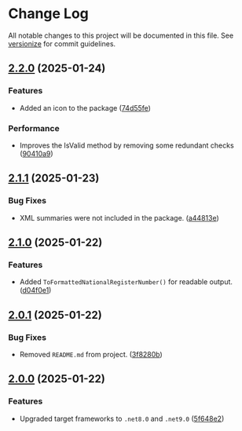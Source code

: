 # Change Log

All notable changes to this project will be documented in this file. See [versionize](https://github.com/versionize/versionize) for commit guidelines.

<a name="2.2.0"></a>
## [2.2.0](https://www.github.com/WilvanBil/NationalRegisterNumber/releases/tag/v2.2.0) (2025-01-24)

### Features

* Added an icon to the package ([74d55fe](https://www.github.com/WilvanBil/NationalRegisterNumber/commit/74d55fe13ca068ca905de013693ad79a5777eb70))

### Performance

* Improves the IsValid method by removing some redundant checks ([90410a9](https://github.com/WilvanBil/WilvanBil.NationalRegisterNumber/commit/90410a9e0dab6f7b0316868603f7556756defd1d))

<a name="2.1.1"></a>
## [2.1.1](https://www.github.com/WilvanBil/NationalRegisterNumber/releases/tag/v2.1.1) (2025-01-23)

### Bug Fixes

* XML summaries were not included in the package. ([a44813e](https://www.github.com/WilvanBil/NationalRegisterNumber/commit/a44813e2a3033296500af38df7874ae7640625b0))

<a name="2.1.0"></a>
## [2.1.0](https://www.github.com/WilvanBil/NationalRegisterNumber/releases/tag/v2.1.0) (2025-01-22)

### Features

* Added `ToFormattedNationalRegisterNumber()` for readable output. ([d04f0e1](https://www.github.com/WilvanBil/NationalRegisterNumber/commit/d04f0e1b2f8896239f950daeff2f68b54b5e4c96))

<a name="2.0.1"></a>
## [2.0.1](https://www.github.com/WilvanBil/NationalRegisterNumber/releases/tag/v2.0.1) (2025-01-22)

### Bug Fixes

* Removed `README.md` from project. ([3f8280b](https://www.github.com/WilvanBil/NationalRegisterNumber/commit/3f8280b242b6967377cc4aafe1886090616171ee))

<a name="2.0.0"></a>
## [2.0.0](https://www.github.com/WilvanBil/NationalRegisterNumber/releases/tag/v2.0.0) (2025-01-22)

### Features

* Upgraded target frameworks to `.net8.0` and `.net9.0` ([5f648e2](https://www.github.com/WilvanBil/NationalRegisterNumber/commit/5f648e23431a0d0e841edaacbea98647d17a62c9))

